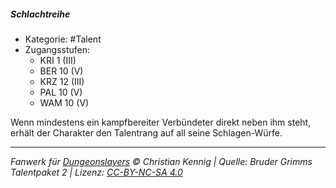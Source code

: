 <!---
Dies ist ein Fanwerk für DUNGEONSLAYERS © von Christian Kennig

Quellen:      [Bruder Grimms Talentpaket 2](https://www.f-space.de/ds4/downloads.html)
              [Talentbeschreibungen](https://www.f-space.de/ds4/tools-talentcards.html)
License:      [CC-BY-NC-SA 4.0](https://creativecommons.org/licenses/by-nc-sa/4.0/deed.de)
Richtlinien:  [Fanwerkrichtlinien](https://www.dungeonslayers.net/fanwerk-richtlinien/)
Autor:        Zauberlehrling
-->

##### Schlachtreihe

- Kategorie: #Talent
- Zugangsstufen:
  - KRI 1 (III)
  - BER 10 (V)
  - KRZ 12 (III)
  - PAL 10 (V)
  - WAM 10 (V)

Wenn mindestens ein kampfbereiter Verbündeter direkt neben ihm steht, erhält der Charakter den Talentrang auf all seine Schlagen-Würfe.

---

_Fanwerk für [Dungeonslayers](https://www.dungeonslayers.net/) © Christian Kennig | Quelle: Bruder Grimms Talentpaket 2 | Lizenz: [CC-BY-NC-SA 4.0](https://creativecommons.org/licenses/by-nc-sa/4.0/deed.de)_
